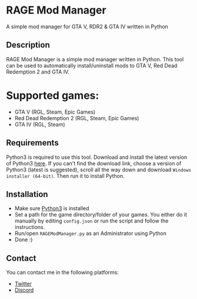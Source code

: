 # RAGE Mod Manager
A simple mod manager for GTA V, RDR2 & GTA IV written in Python

## Description
RAGE Mod Manager is a simple mod manager written in Python. This tool can be used to automatically install/uninstall mods to GTA V, Red Dead Redemption 2 and GTA IV.

# Supported games:
- GTA V (RGL, Steam, Epic Games)
- Red Dead Redemption 2 (RGL, Steam, Epic Games)
- GTA IV (RGL, Steam)


## Requirements
Python3 is required to use this tool. Download and install the latest version of Python3 [here](https://www.python.org/downloads/). If you can't find the download link, choose a version of Python3 (latest is suggested), scroll all the way down and download `Windows installer (64-bit)`. Then run it to install Python.

## Installation
- Make sure [Python3](https://www.python.org/downloads/) is installed
- Set a path for the game directory/folder of your games. You either do it manually by editing `config.json` or run the script and follow the instructions.
- Run/open `RAGEModManager.py` as an Administrator using Python
- Done :)


## Contact
You can contact me in the following platforms:
- [Twitter](https://twitter.com/konstantinos96b)
- [Discord](https://discord.gg/hWAFgc7rs8)
